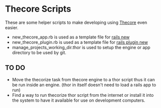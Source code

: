 # Thecore Scripts
These are some helper scripts to make developing using [Thecore](https://github.com/gabrieletassoni/thecore) even easier.
 * new\_thecore\_app.rb is used as a template file for [rails new](https://github.com/gabrieletassoni/thecore/wiki/Create-a-Thecore-based-RoR-app)
 * new\_thecore\_plugin.rb is used as a template file for [rails plugin new](https://github.com/gabrieletassoni/thecore/wiki/Create-a-new-Component-for-Thecore)
 * manage\_projects\_working\_dir.thor is used to setup the engine or app directory to be used by git.
## TO DO
 * Move the thecorize task from thecore engine to a thor script thus it can be run inside an engine. (thor in itself doesn't need to load a rails app to run)
 * Find a way to run thecorize thor script from the internet or install it into the system to have it available for use on development computers.